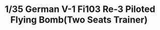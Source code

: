 ---
layout: product
title: "1/35 German V-1 Fi103 Re-3 Piloted Flying Bomb(Two Seats Trainer) "
price: "TBA" 
desc: "Maketa"
img_path: "/assets/img/BRNC35060.webp"
brand: "Bronco"
available: false
special_offer: false
new: false
soon: false
cat: "010000"
subcat: "015800"
subsubcat: "0N/A"
sifra: "BRNC35060"
popular: false
spec: false
---